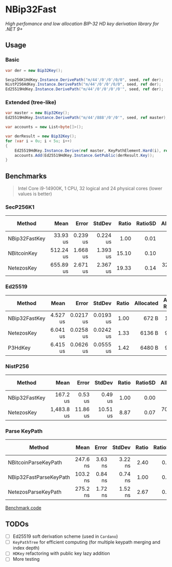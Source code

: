 # NBip32Fast
*High perfomance and low allocation BIP-32 HD key derivation library for .NET 9+*

## Usage
### Basic
```cs
var der = new Bip32Key();

Secp256K1HdKey.Instance.DerivePath("m/44'/0'/0'/0/0", seed, ref der);
NistP256HdKey.Instance.DerivePath("m/44'/0'/0'/0/0", seed, ref der);
Ed25519HdKey.Instance.DerivePath("m/44'/0'/0'/0'/0'", seed, ref der);
```

### Extended (tree-like)
```cs
var master = new Bip32Key();
Ed25519HdKey.Instance.DerivePath("m/44'/888'/0'/0'", seed, ref master);

var accounts = new List<byte[]>();

var derResult = new Bip32Key();
for (var i = 0u; i < 5u; i++)
{
    Ed25519HdKey.Instance.Derive(ref master, KeyPathElement.Hard(i), ref derResult);
    accounts.Add(Ed25519HdKey.Instance.GetPublic(derResult.Key));
}
```

## Benchmarks
> Intel Core i9-14900K, 1 CPU, 32 logical and 24 physical cores (lower values is better)

### SecP256K1
| Method        | Mean      | Error    | StdDev   | Ratio | RatioSD | Allocated | Alloc Ratio |
|-------------- |----------:|---------:|---------:|------:|--------:|----------:|------------:|
| NBip32FastKey |  33.93 us | 0.239 us | 0.224 us |  1.00 |    0.01 |     608 B |        1.00 |
| NBitcoinKey   | 512.24 us | 1.668 us | 1.393 us | 15.10 |    0.10 |    9665 B |       15.90 |
| NetezosKey    | 655.89 us | 2.671 us | 2.367 us | 19.33 |    0.14 | 3200386 B |    5,263.79 |

### Ed25519
| Method        | Mean     | Error     | StdDev    | Ratio | Allocated | Alloc Ratio |
|-------------- |---------:|----------:|----------:|------:|----------:|------------:|
| NBip32FastKey | 4.527 us | 0.0217 us | 0.0193 us |  1.00 |     672 B |        1.00 |
| NetezosKey    | 6.041 us | 0.0258 us | 0.0242 us |  1.33 |    6136 B |        9.13 |
| P3HdKey       | 6.415 us | 0.0626 us | 0.0555 us |  1.42 |    6480 B |        9.64 |

### NistP256
| Method        | Mean       | Error    | StdDev   | Ratio | RatioSD | Allocated | Alloc Ratio |
|-------------- |-----------:|---------:|---------:|------:|--------:|----------:|------------:|
| NBip32FastKey |   167.2 us |  0.53 us |  0.49 us |  1.00 |    0.00 |     608 B |        1.00 |
| NetezosKey    | 1,483.8 us | 11.86 us | 10.51 us |  8.87 |    0.07 | 7029510 B |   11,561.69 |

### Parse KeyPath
| Method                 | Mean     | Error   | StdDev  | Ratio | RatioSD | Gen0   | Allocated | Alloc Ratio |
|----------------------- |---------:|--------:|--------:|------:|--------:|-------:|----------:|------------:|
| NBitcoinParseKeyPath   | 247.6 ns | 3.63 ns | 3.22 ns |  2.40 |    0.03 | 0.0620 |    1168 B |        2.28 |
| NBip32FastParseKeyPath | 103.2 ns | 0.84 ns | 0.74 ns |  1.00 |    0.01 | 0.0272 |     512 B |        1.00 |
| NetezosParseKeyPath    | 275.2 ns | 1.72 ns | 1.52 ns |  2.67 |    0.02 | 0.0625 |    1184 B |        2.31 |

[Benchmark code](https://github.com/kzorin52/NBip32Fast/blob/master/NBip32Fast.Benchmark/)


## TODOs
- [ ] Ed25519 soft derivation scheme (used in `Cardano`)
- [ ] `KeyPathTree` for efficient computing (for multiple keypath merging and index depth)
- [ ] `HDKey` refactoring with public key lazy addition
- [ ] More testing